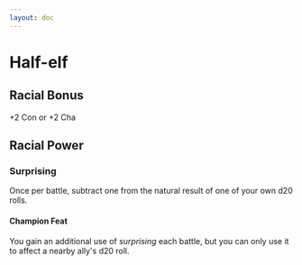 ```yaml
---
layout: doc
---
```

# Half-elf

## Racial Bonus

+2 Con or +2 Cha

## Racial Power

### Surprising

Once per battle, subtract one from the natural result of one of your own d20 rolls.

#### Champion Feat

You gain an additional use of _surprising_ each battle, but you can only use it to affect a nearby ally's d20 roll.
